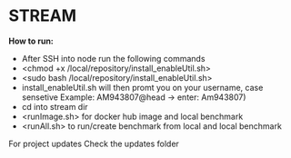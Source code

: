 # ****STREAM****
**How to run:**
- After SSH into node run the following commands 
- <chmod +x /local/repository/install_enableUtil.sh>
- <sudo bash /local/repository/install_enableUtil.sh>
- install_enableUtil.sh will then promt you on your username, case sensetive Example: AM943807@head -> enter: Am943807)
- cd into stream dir
- <runImage.sh> for docker hub image and local benchmark
- <runAll.sh> to run/create benchmark from local and local benchmark

For project updates Check the updates folder






